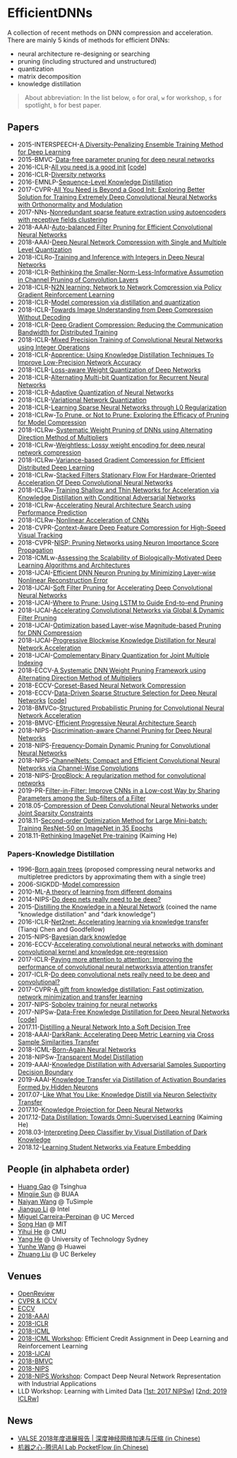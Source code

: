 # EfficientDNNs
A collection of recent methods on DNN compression and acceleration. There are mainly 5 kinds of methods for efficient DNNs:
- neural architecture re-designing or searching
- pruning (including structured and unstructured)
- quantization
- matrix decomposition
- knowledge distillation

> About abbreviation: In the list below, `o` for oral, `w` for workshop, `s` for spotlight, `b` for best paper.

## Papers
- 2015-INTERSPEECH-[A Diversity-Penalizing Ensemble Training Method for Deep Learning](https://www.isca-speech.org/archive/interspeech_2015/papers/i15_3590.pdf)
- 2015-BMVC-[Data-free parameter pruning for deep neural networks](https://arxiv.org/abs/1507.06149)
- 2016-ICLR-[All you need is a good init](https://arxiv.org/abs/1511.06422) [[code](https://github.com/ducha-aiki/LSUVinit)]
- 2016-ICLR-[Diversity networks](https://pdfs.semanticscholar.org/3f08/1a7d2dbdcd10d71d0340721e4857a73ed7ee.pdf)
- 2016-EMNLP-[Sequence-Level Knowledge Distillation](https://arxiv.org/abs/1606.07947)
- 2017-CVPR-[All You Need is Beyond a Good Init: Exploring Better Solution for Training Extremely Deep Convolutional Neural Networks with Orthonormality and Modulation](http://openaccess.thecvf.com/content_cvpr_2017/html/Xie_All_You_Need_CVPR_2017_paper.html)
- 2017-NNs-[Nonredundant sparse feature extraction using autoencoders with receptive fields clustering]()
- 2018-AAAI-[Auto-balanced Filter Pruning for Efficient Convolutional Neural Networks](https://www.aaai.org/ocs/index.php/AAAI/AAAI18/paper/view/16450/16263)
- 2018-AAAI-[Deep Neural Network Compression with Single and Multiple Level Quantization](https://www.aaai.org/ocs/index.php/AAAI/AAAI18/paper/view/16479/16742)
- 2018-ICLRo-[Training and Inference with Integers in Deep Neural Networks](https://openreview.net/forum?id=HJGXzmspb)
- 2018-ICLR-[Rethinking the Smaller-Norm-Less-Informative Assumption in Channel Pruning of Convolution Layers](https://openreview.net/forum?id=HJ94fqApW)
- 2018-ICLR-[N2N learning: Network to Network Compression via Policy Gradient Reinforcement Learning](https://openreview.net/forum?id=B1hcZZ-AW)
- 2018-ICLR-[Model compression via distillation and quantization](https://openreview.net/forum?id=S1XolQbRW)
- 2018-ICLR-[Towards Image Understanding from Deep Compression Without Decoding](https://openreview.net/forum?id=HkXWCMbRW)
- 2018-ICLR-[Deep Gradient Compression: Reducing the Communication Bandwidth for Distributed Training](https://openreview.net/forum?id=SkhQHMW0W)
- 2018-ICLR-[Mixed Precision Training of Convolutional Neural Networks using Integer Operations](https://openreview.net/forum?id=H135uzZ0-)
- 2018-ICLR-[Apprentice: Using Knowledge Distillation Techniques To Improve Low-Precision Network Accuracy](https://openreview.net/forum?id=B1ae1lZRb)
- 2018-ICLR-[Loss-aware Weight Quantization of Deep Networks](https://openreview.net/forum?id=BkrSv0lA-)
- 2018-ICLR-[Alternating Multi-bit Quantization for Recurrent Neural Networks](https://openreview.net/forum?id=S19dR9x0b)
- 2018-ICLR-[Adaptive Quantization of Neural Networks](https://openreview.net/forum?id=SyOK1Sg0W)
- 2018-ICLR-[Variational Network Quantization](https://openreview.net/forum?id=ry-TW-WAb)
- 2018-ICLR-[Learning Sparse Neural Networks through L0 Regularization](https://arxiv.org/abs/1712.01312)
- 2018-ICLRw-[To Prune, or Not to Prune: Exploring the Efficacy of Pruning for Model Compression](https://openreview.net/forum?id=Sy1iIDkPM)
- 2018-ICLRw-[Systematic Weight Pruning of DNNs using Alternating Direction Method of Multipliers](https://openreview.net/forum?id=B1_u3cRUG)
- 2018-ICLRw-[Weightless: Lossy weight encoding for deep neural network compression](https://openreview.net/forum?id=rJpXxgaIG)
- 2018-ICLRw-[Variance-based Gradient Compression for Efficient Distributed Deep Learning](https://openreview.net/forum?id=Sy6hd7kvM)
- 2018-ICLRw-[Stacked Filters Stationary Flow For Hardware-Oriented Acceleration Of Deep Convolutional Neural Networks](https://openreview.net/forum?id=HkeAoQQHM)
- 2018-ICLRw-[Training Shallow and Thin Networks for Acceleration via Knowledge Distillation with Conditional Adversarial Networks](https://openreview.net/forum?id=BJbtuRRLM)
- 2018-ICLRw-[Accelerating Neural Architecture Search using Performance Prediction](https://openreview.net/forum?id=HJqk3N1vG)
- 2018-ICLRw-[Nonlinear Acceleration of CNNs](https://openreview.net/forum?id=HkNpF_kDM)
- 2018-CVPR-[Context-Aware Deep Feature Compression for High-Speed Visual Tracking](http://openaccess.thecvf.com/content_cvpr_2018/papers/Choi_Context-Aware_Deep_Feature_CVPR_2018_paper.pdf)
- 2018-CVPR-[NISP: Pruning Networks using Neuron Importance Score Propagation](https://arxiv.org/pdf/1711.05908.pdf)
- 2018-ICMLw-[Assessing the Scalability of Biologically-Motivated Deep Learning Algorithms and Architectures](https://openreview.net/forum?id=SyPicjbWQ)
- 2018-IJCAI-[Efficient DNN Neuron Pruning by Minimizing Layer-wise Nonlinear Reconstruction Error](https://www.ijcai.org/proceedings/2018/0318.pdf)
- 2018-IJCAI-[Soft Filter Pruning for Accelerating Deep Convolutional Neural Networks](https://arxiv.org/abs/1808.06866)
- 2018-IJCAI-[Where to Prune: Using LSTM to Guide End-to-end Pruning]()
- 2018-IJCAI-[Accelerating Convolutional Networks via Global & Dynamic Filter Pruning]()
- 2018-IJCAI-[Optimization based Layer-wise Magnitude-based Pruning for DNN Compression]()
- 2018-IJCAI-[Progressive Blockwise Knowledge Distillation for Neural Network Acceleration]()
- 2018-IJCAI-[Complementary Binary Quantization for Joint Multiple Indexing]()
- 2018-ECCV-[A Systematic DNN Weight Pruning Framework using Alternating Direction Method of Multipliers](http://openaccess.thecvf.com/content_ECCV_2018/papers/Tianyun_Zhang_A_Systematic_DNN_ECCV_2018_paper.pdf)
- 2018-ECCV-[Coreset-Based Neural Network Compression](http://openaccess.thecvf.com/content_ECCV_2018/papers/Abhimanyu_Dubey_Coreset-Based_Convolutional_Neural_ECCV_2018_paper.pdf)
- 2018-ECCV-[Data-Driven Sparse Structure Selection for Deep Neural Networks](http://openaccess.thecvf.com/content_ECCV_2018/papers/Zehao_Huang_Data-Driven_Sparse_Structure_ECCV_2018_paper.pdf) [[code](https://github.com/TuSimple/sparse-structure-selection)]
- 2018-BMVCo-[Structured Probabilistic Pruning for Convolutional Neural Network Acceleration](http://bmvc2018.org/contents/papers/0870.pdf)
- 2018-BMVC-[Efficient Progressive Neural Architecture Search](http://bmvc2018.org/contents/papers/0291.pdf)
- 2018-NIPS-[Discrimination-aware Channel Pruning for Deep Neural Networks](http://papers.nips.cc/paper/7367-discrimination-aware-channel-pruning-for-deep-neural-networks.pdf)
- 2018-NIPS-[Frequency-Domain Dynamic Pruning for Convolutional Neural Networks](http://papers.nips.cc/paper/7382-frequency-domain-dynamic-pruning-for-convolutional-neural-networks.pdf)
- 2018-NIPS-[ChannelNets: Compact and Efficient Convolutional Neural Networks via Channel-Wise Convolutions](http://papers.nips.cc/paper/7766-channelnets-compact-and-efficient-convolutional-neural-networks-via-channel-wise-convolutions.pdf)
- 2018-NIPS-[DropBlock: A regularization method for convolutional networks](http://papers.nips.cc/paper/8271-dropblock-a-regularization-method-for-convolutional-networks)
- 2019-PR-[Filter-in-Filter: Improve CNNs in a Low-cost Way by Sharing Parameters among the Sub-filters of a Filter](https://www.sciencedirect.com/science/article/abs/pii/S0031320319300640)
- 2018.05-[Compression of Deep Convolutional Neural Networks under Joint Sparsity Constraints](https://arxiv.org/abs/1805.08303)
- 2018.11-[Second-order Optimization Method for Large Mini-batch: Training ResNet-50 on ImageNet in 35 Epochs](https://arxiv.org/abs/1811.12019)
- 2018.11-[Rethinking ImageNet Pre-training](https://arxiv.org/abs/1811.08883) (Kaiming He)


### Papers-Knowledge Distillation
- 1996-[Born again trees](ftp://ftp.stat.berkeley.edu/pub/users/breiman/BAtrees.ps) (proposed compressing neural networks and multipletree predictors by approximating them with a single tree)
- 2006-SIGKDD-[Model compression](https://dl.acm.org/citation.cfm?id=1150464)
- 2010-ML-[A theory of learning from different domains](https://link.springer.com/content/pdf/10.1007%2Fs10994-009-5152-4.pdf)
- 2014-NIPS-[Do deep nets really need to be deep?](https://arxiv.org/abs/1312.6184)
- 2015-[Distilling the Knowledge in a Neural Network](https://arxiv.org/pdf/1503.02531.pdf) (coined the name "knowledge distillation" and "dark knowledge")
- 2016-ICLR-[Net2net: Accelerating learning via knowledge transfer](https://arxiv.org/abs/1511.05641) (Tianqi Chen and Goodfellow)
- 2015-NIPS-[Bayesian dark knowledge](http://papers.nips.cc/paper/5965-bayesian-dark-knowledge.pdf)
- 2016-ECCV-[Accelerating convolutional neural networks with dominant convolutional kernel and knowledge pre-regression](https://www.researchgate.net/publication/308277663_Accelerating_Convolutional_Neural_Networks_with_Dominant_Convolutional_Kernel_and_Knowledge_Pre-regression)
- 2017-ICLR-[Paying more attention to attention: Improving the performance of convolutional neural networksvia attention transfer](http://arxiv.org/abs/1612.03928)
- 2017-ICLR-[Do deep convolutional nets really need to be deep and convolutional?](https://arxiv.org/pdf/1603.05691.pdf)
- 2017-CVPR-[A gift from knowledge distillation: Fast optimization, network minimization and transfer learning](http://openaccess.thecvf.com/content_cvpr_2017/papers/Yim_A_Gift_From_CVPR_2017_paper.pdf)
- 2017-NIPS-[Sobolev training for neural networks](http://papers.nips.cc/paper/7015-sobolev-training-for-neural-networks.pdf)
- 2017-NIPSw-[Data-Free Knowledge Distillation for Deep Neural Networks](https://arxiv.org/abs/1710.07535) [[code](https://github.com/iRapha/replayed_distillation)]
- 2017.11-[Distilling a Neural Network Into a Soft Decision Tree](https://arxiv.org/abs/1711.09784)
- 2018-AAAI-[DarkRank: Accelerating Deep Metric Learning via Cross Sample Similarities Transfer](https://arxiv.org/abs/1707.01220)
- 2018-ICML-[Born-Again Neural Networks](https://arxiv.org/pdf/1805.04770.pdf)
- 2018-NIPSw-[Transparent Model Distillation](https://arxiv.org/pdf/1801.08640.pdf)
- 2019-AAAI-[Knowledge Distillation with Adversarial Samples Supporting Decision Boundary](https://arxiv.org/abs/1805.05532)
- 2019-AAAI-[Knowledge Transfer via Distillation of Activation Boundaries Formed by Hidden Neurons](https://arxiv.org/abs/1811.03233)
- 2017.07-[Like What You Like: Knowledge Distill via Neuron Selectivity Transfer](https://arxiv.org/pdf/1707.01219.pdf)
- 2017.10-[Knowledge Projection for Deep Neural Networks](https://arxiv.org/abs/1710.09505)
- 2017.12-[Data Distillation: Towards Omni-Supervised Learning](https://arxiv.org/abs/1712.04440) (Kaiming He)
- 2018.03-[Interpreting Deep Classifier by Visual Distillation of Dark Knowledge](https://arxiv.org/abs/1803.04042)
- 2018.12-[Learning Student Networks via Feature Embedding](https://arxiv.org/abs/1812.06597)

## People (in alphabeta order)
- [Huang Gao](http://www.gaohuang.net/) @ Tsinghua
- [Mingjie Sun](https://scholar.google.com.vn/citations?user=XVvI7mAAAAAJ&hl=en&oi=ao) @ BUAA
- [Naiyan Wang](http://www.winsty.net/) @ TuSimple
- [Jianguo Li](https://sites.google.com/site/leeplus/) @ Intel
- [Miguel Carreira-Perpinan](https://scholar.google.com/citations?hl=en&user=SYdYhxgAAAAJ) @ UC Merced
- [Song Han](https://songhan.mit.edu/) @ MIT
- [Yihui He](http://yihui-he.github.io/) @ CMU
- [Yang He](https://scholar.google.com.vn/citations?user=vvnFsIIAAAAJ&hl=en&oi=sra) @ University of Technology Sydney 
- [Yunhe Wang](http://www.wangyunhe.site/) @ Huawei
- [Zhuang Liu](https://liuzhuang13.github.io/) @ UC Berkeley

## Venues
- [OpenReview](https://openreview.net/)
- [CVPR & ICCV](http://openaccess.thecvf.com/menu.py)
- [ECCV](https://link.springer.com/conference/eccv)
- [2018-AAAI](https://aaai.org/Conferences/AAAI-18/wp-content/uploads/2017/12/AAAI-18-Accepted-Paper-List.Web_.pdf)
- [2018-ICLR](https://iclr.cc/Conferences/2018/Schedule)
- [2018-ICML](https://icml.cc/Conferences/2018/Schedule)
- [2018-ICML Workshop](https://openreview.net/group?id=ICML.cc/2018/ECA): Efficient Credit Assignment in Deep Learning and Reinforcement Learning
- [2018-IJCAI](https://www.ijcai-18.org/accepted-papers/)
- [2018-BMVC](http://bmvc2018.org/programmedetail.html)
- [2018-NIPS](https://nips.cc/Conferences/2018/Schedule)
- [2018-NIPS Workshop](https://openreview.net/group?id=NIPS.cc/2018/Workshop/CDNNRIA): Compact Deep Neural Network Representation with Industrial Applications
- LLD Workshop: Learning with Limited Data [[1st: 2017 NIPSw](https://lld-workshop.github.io/2017/)] [[2nd: 2019 ICLRw](https://lld-workshop.github.io/)]

## News
- [VALSE 2018年度进展报告 | 深度神经网络加速与压缩 (in Chinese)](https://mp.weixin.qq.com/s?__biz=MzIxOTczOTM4NA==&mid=2247485375&idx=1&sn=a066fe6f57e6d152719b8815af87e819&chksm=97d7e228a0a06b3e5be18face8716e1ad41d598c2676429a1d174659a384e5f0d5a9be2204ee#rd)
- [机器之心-腾讯AI Lab PocketFlow (in Chinese)](https://www.jiqizhixin.com/articles/2018-09-17-6)